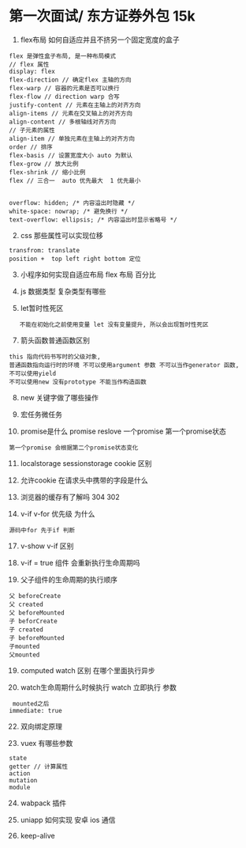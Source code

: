# 第一次面试/ 东方证券外包 15k
1. flex布局 如何自适应并且不挤另一个固定宽度的盒子
```
flex 是弹性盒子布局, 是一种布局模式  
// flex 属性  
display: flex  
flex-direction // 确定flex 主轴的方向  
flex-warp // 容器的元素是否可以换行  
flex-flow // direction warp 合写  
justify-content // 元素在主轴上的对齐方向  
align-items // 元素在交叉轴上的对齐方向  
align-content // 多根轴线对齐方向  
// 子元素的属性  
align-item // 单独元素在主轴上的对齐方向  
order // 排序  
flex-basis // 设置宽度大小 auto 为默认  
flex-grow // 放大比例  
flex-shrink // 缩小比例  
flex // 三合一  auto 优先最大  1 优先最小  
  
  
overflow: hidden; /* 内容溢出时隐藏 */  
white-space: nowrap; /* 避免换行 */  
text-overflow: ellipsis; /* 内容溢出时显示省略号 */
```
2. css 那些属性可以实现位移
```
transfrom: translate
position +  top left right bottom 定位
```
3. 小程序如何实现自适应布局   flex 布局 百分比

5. js 数据类型 复杂类型有哪些

6. let暂时性死区
```
   不能在初始化之前使用变量 let 没有变量提升, 所以会出现暂时性死区
```

7. 箭头函数普通函数区别
```
this 指向代码书写时的父级对象,
普通函数指向运行时的环境 不可以使用argument 参数 不可以当作generator 函数, 
不可以使用yield 
不可以使用new 没有prototype 不能当作构造函数
```
8. new 关键字做了哪些操作

9. 宏任务微任务

10. promise是什么 promise reslove 一个promise 第一个promise状态
```
第一个promise 会根据第二个promise状态变化
```


11. localstorage sessionstorage cookie 区别

12. 允许cookie 在请求头中携带的字段是什么

13. 浏览器的缓存有了解吗 304 302

14. v-if v-for 优先级 为什么
```
源码中for 先于if 判断
```

17. v-show v-if 区别

18. v-if = true 组件 会重新执行生命周期吗

19. 父子组件的生命周期的执行顺序
```
父 beforeCreate
父 created
父 beforeMounted
子 beforCreate
子 created
子 beforeMounted
子mounted
父mounted
```



19. computed watch 区别 在哪个里面执行异步

20. watch生命周期什么时候执行 watch 立即执行 参数
```
 mounted之后
immediate: true

```

22. 双向绑定原理

23. vuex 有哪些参数
```
state
getter // 计算属性
action
mutation
module
```

24. wabpack 插件

25. uniapp 如何实现 安卓 ios 通信

26. keep-alive